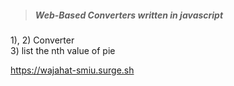 > ##### Web-Based Converters written in javascript 

1), 2) Converter
<br />
3) list the nth value of pie

https://wajahat-smiu.surge.sh
